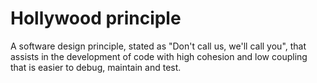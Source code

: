 # Hollywood principle

A software design principle, stated as "Don't call us, we'll call you", that assists in the development of code with high cohesion and low coupling that is easier to debug, maintain and test.